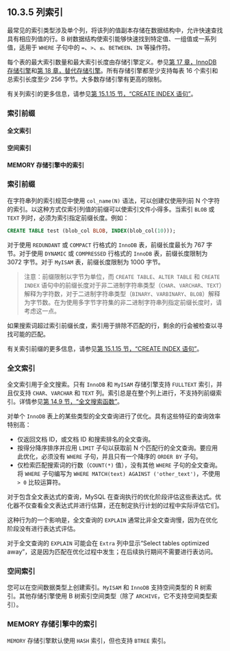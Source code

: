 ## 10.3.5 列索引

最常见的索引类型涉及单个列，将该列的值副本存储在数据结构中，允许快速查找具有相应列值的行。B 树数据结构使索引能够快速找到特定值、一组值或一系列值，适用于 `WHERE` 子句中的 `=`、`>`、`≤`、`BETWEEN`、`IN` 等操作符。

每个表的最大索引数量和最大索引长度由存储引擎定义。参见[第 17 章，InnoDB 存储引擎](#17-innodb-存储引擎)和[第 18 章，替代存储引擎](#18-替代存储引擎)。所有存储引擎都至少支持每表 16 个索引和总索引长度至少 256 字节。大多数存储引擎有更高的限制。

有关列索引的更多信息，请参见[第 15.1.15 节，“CREATE INDEX 语句”](#15.1.15-create-index-语句)。

### 索引前缀

#### 全文索引

#### 空间索引

#### MEMORY 存储引擎中的索引

### 索引前缀

在字符串列的索引规范中使用 `col_name(N)` 语法，可以创建仅使用列前 N 个字符的索引。以这种方式仅索引列值的前缀可以使索引文件小得多。当索引 `BLOB` 或 `TEXT` 列时，必须为索引指定前缀长度。例如：

```sql
CREATE TABLE test (blob_col BLOB, INDEX(blob_col(10)));
```

对于使用 `REDUNDANT` 或 `COMPACT` 行格式的 `InnoDB` 表，前缀长度最长为 767 字节。对于使用 `DYNAMIC` 或 `COMPRESSED` 行格式的 `InnoDB` 表，前缀长度限制为 3072 字节。对于 `MyISAM` 表，前缀长度限制为 1000 字节。

> 注意：前缀限制以字节为单位，而 `CREATE TABLE`、`ALTER TABLE` 和 `CREATE INDEX` 语句中的前缀长度对于非二进制字符串类型（`CHAR`、`VARCHAR`、`TEXT`）解释为字符数，对于二进制字符串类型（`BINARY`、`VARBINARY`、`BLOB`）解释为字节数。在为使用多字节字符集的非二进制字符串列指定前缀长度时，请考虑这一点。

如果搜索词超过索引前缀长度，索引用于排除不匹配的行，剩余的行会被检查以寻找可能的匹配。

有关索引前缀的更多信息，请参见[第 15.1.15 节，“CREATE INDEX 语句”](#15.1.15-create-index-语句)。

### 全文索引

全文索引用于全文搜索。只有 `InnoDB` 和 `MyISAM` 存储引擎支持 `FULLTEXT` 索引，并且仅支持 `CHAR`、`VARCHAR` 和 `TEXT` 列。索引总是在整个列上进行，不支持列前缀索引。详情参见[第 14.9 节，“全文搜索函数”](#14.9-全文搜索函数)。

对单个 `InnoDB` 表上的某些类型的全文查询进行了优化。具有这些特征的查询效率特别高：

- 仅返回文档 ID，或文档 ID 和搜索排名的全文查询。
- 按得分降序排序并应用 `LIMIT` 子句以获取前 N 个匹配行的全文查询。要应用此优化，必须没有 `WHERE` 子句，并且只有一个降序的 `ORDER BY` 子句。
- 仅检索匹配搜索词的行数（`COUNT(*)` 值），没有其他 `WHERE` 子句的全文查询。将 `WHERE` 子句编写为 `WHERE MATCH(text) AGAINST ('other_text')`，不使用 `> 0` 比较运算符。

对于包含全文表达式的查询，MySQL 在查询执行的优化阶段评估这些表达式。优化器不仅查看全文表达式并进行估算，还在制定执行计划的过程中实际评估它们。

这种行为的一个影响是，全文查询的 `EXPLAIN` 通常比非全文查询慢，因为在优化阶段没有进行表达式评估。

对于全文查询的 `EXPLAIN` 可能会在 `Extra` 列中显示“Select tables optimized away”，这是因为匹配在优化过程中发生；在后续执行期间不需要进行表访问。

### 空间索引

您可以在空间数据类型上创建索引。`MyISAM` 和 `InnoDB` 支持空间类型的 R 树索引。其他存储引擎使用 B 树索引空间类型（除了 `ARCHIVE`，它不支持空间类型索引）。

### MEMORY 存储引擎中的索引

`MEMORY` 存储引擎默认使用 `HASH` 索引，但也支持 `BTREE` 索引。
